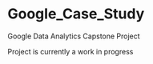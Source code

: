 # Google_Case_Study
Google Data Analytics Capstone Project

Project is currently a work in progress
